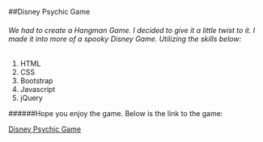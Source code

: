 ##Disney Psychic Game

###### We had to create a Hangman Game. I decided to give it a little twist to it. I made it into more of a spooky Disney Game. Utilizing the skills below:

1. HTML
2. CSS
3. Bootstrap
4. Javascript
5. jQuery

######Hope you enjoy the game. Below is the link to the game:

[Disney Psychic Game](https://bostonfan06.github.io/Disney-Psychic-Game/)